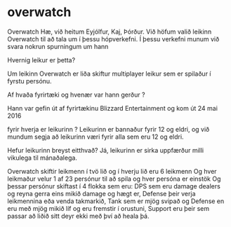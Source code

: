 # overwatch
Overwatch
Hæ, við heitum Eyjólfur, Kaj, Þórður.
Við höfum  valið leikinn Overwatch til að tala um í þessu hópverkefni.
Í þessu verkefni munum við  svara nokrun spurningum um hann

Hvernig leikur er þetta?

Um leikinn
Overwatch er liða skiftur multiplayer leikur sem er spilaður í fyrstu persónu.

Af hvaða fyrirtæki og hvenær var hann gerður ?

Hann var gefin út af fyrirtækinu Blizzard Entertainment og kom út 24 mai 2016

fyrir hverja er leikurinn ?
Leikurinn er bannaður fyrir 12 og eldri, og við mundum segja að leikurinn væri  fyrir alla sem eru 12 og eldri.

Hefur leikurinn breyst eitthvað?
Já, leikurinn er sirka uppfærður milli vikulega til mánaðalega.

Overwatch skiftir leikmenn í tvö lið og í hverju lið eru 6 leikmenn
Og hver leikmaður velur 1 af 23 persónur til að spila og hver persóna er einstök
Og þessar persónur skiftast í 4 flokka sem eru:
DPS sem eru damage dealers og reyna gerra eins mikið damage og hægt er,
 Defense  þeir verja leikmennina eða venda takmarkið,
Tank sem er mjög svipað og Defense en eru með mjög mikið líf og eru fremstir í orustuni,
Support eru þeir sem passar að liðið sitt deyr ekki með því að heala þá.
